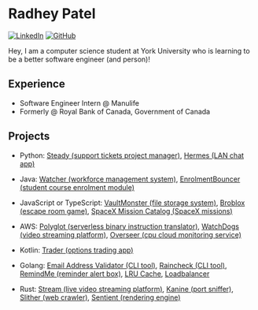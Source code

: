 <!--- yoinked this readme template from Bardia Moshiri :P ---> 

# Radhey Patel

[![LinkedIn](https://img.shields.io/badge/LinkedIn-000?style=flat&logoColor=blue&logo=linkedin)](https://www.linkedin.com/in/radhey-patel-/)
[![GitHub](https://img.shields.io/badge/-GitHub-000?style=flat&logo=github)](https://www.github.com/yehdar)

Hey, I am a computer science student at York University who is learning to be a better software engineer (and person)!

## Experience
- Software Engineer Intern @ Manulife
- Formerly @ Royal Bank of Canada, Government of Canada 

## Projects
- Python: [Steady (support tickets project manager)](https://github.com/Yehdar/steady), [Hermes (LAN chat app)](https://github.com/Yehdar/hermes)

- Java: [Watcher (workforce management system)](https://github.com/Yehdar/watcher), [EnrolmentBouncer (student course enrolment module)](https://github.com/Yehdar/enrolment-bouncer)

- JavaScript or TypeScript: [VaultMonster (file storage system)](https://github.com/Yehdar/vaultmonster), [Broblox (escape room game)](https://github.com/Yehdar/broblox), [SpaceX Mission Catalog (SpaceX missions)](https://github.com/Yehdar/spacex-mission-catalog)

- AWS: [Polyglot (serverless binary instruction translator)](https://github.com/Yehdar/polyglot), [WatchDogs (video streaming platform)](https://github.com/Yehdar/watchdogs), [Overseer (cpu cloud monitoring service)](https://github.com/Yehdar/overseer)

- Kotlin: [Trader (options trading app)](https://github.com/Yehdar/trader)

- Golang: [Email Address Validator (CLI tool)](https://github.com/The-Golang-Way/email-address-validator), [Raincheck (CLI tool)](https://github.com/The-Golang-Way/raincheck), [RemindMe (reminder alert box)](https://github.com/The-Golang-Way/remindme), [LRU Cache](https://github.com/The-Golang-Way/LRU-cache), [Loadbalancer](https://github.com/The-Golang-Way/loadbalancer) 

- Rust: [Stream (live video streaming platform)](https://github.com/Yehdar/stream), [Kanine (port sniffer)](https://github.com/Yehdar/kanine/), [Slither (web crawler)](https://github.com/Yehdar/slither), [Sentient (rendering engine)](https://github.com/Yehdar/sentient)
